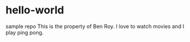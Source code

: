 # hello-world
sample repo
This is the property of Ben Roy. I love to watch movies and I play ping pong.
